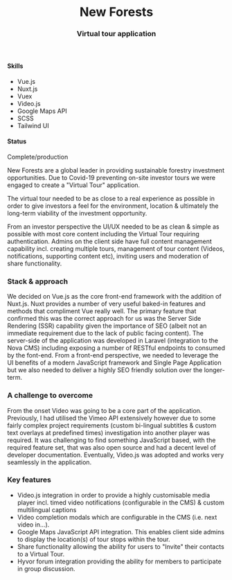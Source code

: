 <header class="project__banner">
<div class="wrapper">
<div class="flex flex-wrap -mx-5 overflow-hidden">
<div class="mt-5 px-5 w-full overflow-hidden lg:w-1/3">
<div class="pt-8">
<h1>

# New Forests

</h1>
</div>
<div>
<h3>

### Virtual tour application

</h3>
</div>
</div>
</div>
</div>
</header>

<section class="project__intro">
<div class="wrapper">
<div class="flex flex-wrap -mx-5 overflow-hidden">
<div class="project__skills">

#### Skills

- Vue.js
- Nuxt.js
- Vuex
- Video.js
- Google Maps API
- SCSS
- Tailwind UI

<div class="mt-6">
<h4>Status</h4>
<div class="flex items-center">
<p>Complete/production</p>
</div>
</div>
</div>
<div class="project__description">

New Forests are a global leader in providing sustainable forestry investment opportunities. Due to Covid-19 preventing on-site investor tours we were engaged to create a "Virtual Tour" application.

The virtual tour needed to be as close to a real experience as possible in order to give investors a feel for the environment, location & ultimately the long-term viability of the investment opportunity.

From an investor perspective the UI/UX needed to be as clean & simple as possible with most core content including the Virtual Tour requiring authentication. Admins on the client side have full content management capability incl. creating multiple tours, management of tour content (Videos, notifications, supporting content etc), inviting users and moderation of share functionality.

</div>
</div>
</div>
</section>

<section class="project__mobile__grid">
<div class="wrapper">
<div class="grid gap-20 md:grid-cols-3">
<div class="col-span-1 flex justify-center">
<global-image
  src="nf-dash-mobile.png"
  alt="New Forests - dashboard"
></global-image>
</div>
<div class="col-span-1 flex justify-center">
<global-image
  src="nf-map-mobile-v4.png"
  alt="New Forests Google Map"
></global-image>
</div>
<div class="col-span-1 flex justify-center">
<global-image
  src="nf-video-mobile.png"
  alt="New Forests - video"
></global-image>
</div>
</div>
<div class="col-span-1 flex justify-center">
</div>
</div>
</div>
</section>

<section id="long-description" class="project__long__description">
<div class="wrapper">
<div class="flex flex-wrap -mx-5 overflow-hidden">
<div class="project__long__description__title">

### Stack & approach

</div>
<div class="project__long__description__content">

We decided on Vue.js as the core front-end framework with the addition of Nuxt.js. Nuxt provides a number of very useful baked-in features and methods that compliment Vue really well. The primary feature that confirmed this was the correct approach for us was the Server Side Rendering (SSR) capability given the importance of SEO (albeit not an immediate requirement due to the lack of public facing content). The server-side of the application was developed in Laravel (integration to the Nova CMS) including exposing a number of RESTful endpoints to consumed by the font-end. From a front-end perspective, we needed to leverage the UI benefits of a modern JavaScript framework and Single Page Application but we also needed to deliver a highly SEO friendly solution over the longer-term.

</div>
</div>
<div class="flex flex-wrap -mx-5 overflow-hidden">
<div class="project__long__description__title">

### A challenge to overcome

</div>
<div class="project__long__description__content">

From the onset Video was going to be a core part of the application. Previously, I had utilised the Vimeo API extensively however due to some fairly complex project requirements (custom bi-lingual subtitles & custom text overlays at predefined times) investigation into another player was required. It was challenging to find something JavaScript based, with the required feature set, that was also open source and had a decent level of developer documentation. Eventually, Video.js was adopted and works very seamlessly in the application.

</div>
</div>
<div class="flex flex-wrap -mx-5 overflow-hidden">
<div class="project__long__description__title">

### Key features

</div>
<div class="project__long__description__content">

- Video.js integration in order to provide a highly customisable media player incl. timed video notifications (configurable in the CMS) & custom multilingual captions
- Video completion modals which are configurable in the CMS (i.e. next video in...).
- Google Maps JavaScript API integration. This enables client side admins to display the location(s) of tour stops within the tour.
- Share functionality allowing the ability for users to "Invite" their contacts to a Virtual Tour.
- Hyvor forum integration providing the ability for members to participate in group discussion.

</div>
</div>
</div>
</section>

<section class="project__hero__desktop">
<div class="wrapper">
<global-image
  src="nf-tour-desktop.jpg"
  alt="New Forests - video"
></global-image>
</div>
</section>
